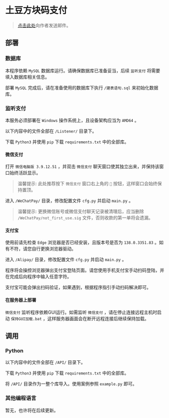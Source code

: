 # 土豆方块码支付

> [点击此处](mailto:gwc1718781342@163.com)向作者发送邮件。  

## 部署

### 数据库

本程序依赖 `MySQL` 数据库运行。请确保数据库已准备妥当，后续 `监听支付` 将需要填入数据库相关信息。  

部署 `MySQL` 完成后，请在准备使用的数据库下执行 `/建表语句.sql` 来初始化数据库。

### 监听支付

本服务必须部署在 `Windows` 操作系统上，且设备架构应当为 `AMD64` 。  

以下内容中的文件全部在 `/Listener/` 目录下。  

下载 `Python3` 并使用 `pip` 下载 `requirements.txt` 中的全部库。  

#### 微信支付

打开 `微信电脑版 3.9.12.51` ，并双击 `微信支付` 聊天窗口使其独立出来，并保持该窗口始终活跃显示。  

> 温馨提示: 此处推荐按下 `微信支付` 窗口右上角的 `📌` 按钮，这样窗口会始终保持置顶。  

进入 `/WeChatPay/` 目录，修改配置文件 `cfg.py` 并启动 `main.py` 。  

> 温馨提示: 更换微信账号或微信支付聊天记录被清理后，应当删除 `/WeChatPay/not_first_use.sig` 文件，否则收款的第一单将会遗漏。  

#### 支付宝

使用前请先检查 `Edge` 浏览器是否已经安装，且版本号是否为 `138.0.3351.83` 。如有不符，请您自行更换浏览器驱动。  

进入 `/Alipay/` 目录，修改配置文件 `cfg.py` 并启动 `main.py` 。  

程序将会操控浏览器弹出支付宝登陆页面。请您使用手机支付宝手动扫码登陆，并在完成后向程序中输入任意字符。  

支付宝可能会弹出扫码验证，如果遇到，根据程序指引手动扫码解决即可。

#### 在服务器上部署

`微信支付` 监听程序依赖GUI运行。如需监听 `微信支付` ，请在停止连接远程主机时启动 `保持GUI加载.bat` ，这样服务器画面会在断开远程连接后继续保持加载。  

## 调用

### Python

以下内容中的文件全部在 `/API/` 目录下。  

下载 `Python3` 并使用 `pip` 下载 `requirements.txt` 中的全部库。  

将 `/API/` 目录作为一整个库导入。使用案例参照 `example.py` 即可。  

### 其他编程语言

暂无，也许将在后续更新。  
